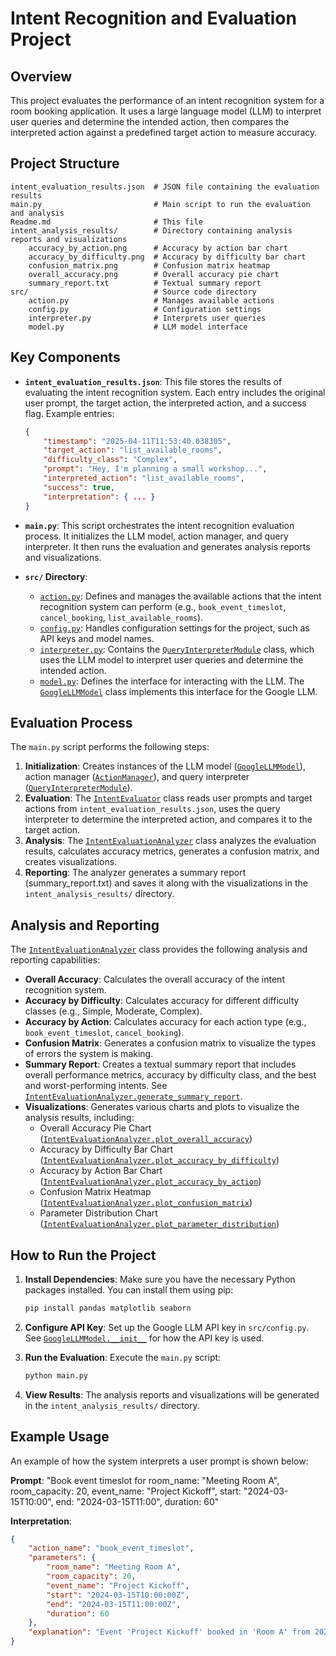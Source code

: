# Intent Recognition and Evaluation Project

## Overview

This project evaluates the performance of an intent recognition system for a room booking application. It uses a large language model (LLM) to interpret user queries and determine the intended action, then compares the interpreted action against a predefined target action to measure accuracy.

## Project Structure

```
intent_evaluation_results.json  # JSON file containing the evaluation results
main.py                         # Main script to run the evaluation and analysis
Readme.md                       # This file
intent_analysis_results/        # Directory containing analysis reports and visualizations
    accuracy_by_action.png      # Accuracy by action bar chart
    accuracy_by_difficulty.png  # Accuracy by difficulty bar chart
    confusion_matrix.png        # Confusion matrix heatmap
    overall_accuracy.png        # Overall accuracy pie chart
    summary_report.txt          # Textual summary report
src/                            # Source code directory
    action.py                   # Manages available actions
    config.py                   # Configuration settings
    interpreter.py              # Interprets user queries
    model.py                    # LLM model interface
```

## Key Components

*   **`intent_evaluation_results.json`**:  This file stores the results of evaluating the intent recognition system. Each entry includes the original user prompt, the target action, the interpreted action, and a success flag.  Example entries:

    ```json
    {
        "timestamp": "2025-04-11T11:53:40.038305",
        "target_action": "list_available_rooms",
        "difficulty_class": "Complex",
        "prompt": "Hey, I'm planning a small workshop...",
        "interpreted_action": "list_available_rooms",
        "success": true,
        "interpretation": { ... }
    }
    ```

*   **`main.py`**: This script orchestrates the intent recognition evaluation process. It initializes the LLM model, action manager, and query interpreter.  It then runs the evaluation and generates analysis reports and visualizations.

*   **`src/` Directory**:
    *   [`action.py`](src/action.py): Defines and manages the available actions that the intent recognition system can perform (e.g., `book_event_timeslot`, `cancel_booking`, `list_available_rooms`).
    *   [`config.py`](src/config.py): Handles configuration settings for the project, such as API keys and model names.
    *   [`interpreter.py`](src/interpreter.py): Contains the [`QueryInterpreterModule`](src/interpreter.py) class, which uses the LLM model to interpret user queries and determine the intended action.
    *   [`model.py`](src/model.py): Defines the interface for interacting with the LLM. The [`GoogleLLMModel`](src/model.py) class implements this interface for the Google LLM.

## Evaluation Process

The `main.py` script performs the following steps:

1.  **Initialization**: Creates instances of the LLM model ([`GoogleLLMModel`](src/model.py)), action manager ([`ActionManager`](src/action.py)), and query interpreter ([`QueryInterpreterModule`](src/interpreter.py)).
2.  **Evaluation**:  The [`IntentEvaluator`](main.py) class reads user prompts and target actions from `intent_evaluation_results.json`, uses the query interpreter to determine the interpreted action, and compares it to the target action.
3.  **Analysis**: The [`IntentEvaluationAnalyzer`](main.py) class analyzes the evaluation results, calculates accuracy metrics, generates a confusion matrix, and creates visualizations.
4.  **Reporting**: The analyzer generates a summary report (summary_report.txt) and saves it along with the visualizations in the `intent_analysis_results/` directory.

## Analysis and Reporting

The [`IntentEvaluationAnalyzer`](main.py) class provides the following analysis and reporting capabilities:

*   **Overall Accuracy**: Calculates the overall accuracy of the intent recognition system.
*   **Accuracy by Difficulty**:  Calculates accuracy for different difficulty classes (e.g., Simple, Moderate, Complex).
*   **Accuracy by Action**:  Calculates accuracy for each action type (e.g., `book_event_timeslot`, `cancel_booking`).
*   **Confusion Matrix**: Generates a confusion matrix to visualize the types of errors the system is making.
*   **Summary Report**: Creates a textual summary report that includes overall performance metrics, accuracy by difficulty class, and the best and worst-performing intents.  See [`IntentEvaluationAnalyzer.generate_summary_report`](main.py).
*   **Visualizations**: Generates various charts and plots to visualize the analysis results, including:
    *   Overall Accuracy Pie Chart ([`IntentEvaluationAnalyzer.plot_overall_accuracy`](main.py))
    *   Accuracy by Difficulty Bar Chart ([`IntentEvaluationAnalyzer.plot_accuracy_by_difficulty`](main.py))
    *   Accuracy by Action Bar Chart ([`IntentEvaluationAnalyzer.plot_accuracy_by_action`](main.py))
    *   Confusion Matrix Heatmap ([`IntentEvaluationAnalyzer.plot_confusion_matrix`](main.py))
    *   Parameter Distribution Chart ([`IntentEvaluationAnalyzer.plot_parameter_distribution`](main.py))

## How to Run the Project

1.  **Install Dependencies**: Make sure you have the necessary Python packages installed. You can install them using pip:

    ```bash
    pip install pandas matplotlib seaborn
    ```

2.  **Configure API Key**:  Set up the Google LLM API key in `src/config.py`.  See [`GoogleLLMModel.__init__`](src/model.py) for how the API key is used.

3.  **Run the Evaluation**: Execute the `main.py` script:

    ```bash
    python main.py
    ```

4.  **View Results**:  The analysis reports and visualizations will be generated in the `intent_analysis_results/` directory.

## Example Usage

An example of how the system interprets a user prompt is shown below:

**Prompt**: "Book event timeslot for room\_name: \"Meeting Room A\", room\_capacity: 20, event\_name: \"Project Kickoff\", start: \"2024-03-15T10:00\", end: \"2024-03-15T11:00\", duration: 60"

**Interpretation**:

```json
{
    "action_name": "book_event_timeslot",
    "parameters": {
        "room_name": "Meeting Room A",
        "room_capacity": 20,
        "event_name": "Project Kickoff",
        "start": "2024-03-15T10:00:00Z",
        "end": "2024-03-15T11:00:00Z",
        "duration": 60
    },
    "explanation": "Event 'Project Kickoff' booked in 'Room A' from 2024-03-15 10:00 to 2024-03-15 11:00. Duration set to 60 minutes."
}
```